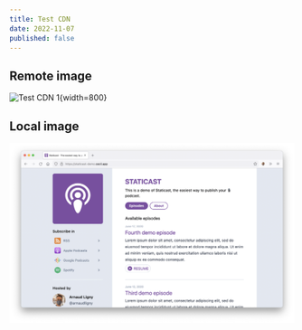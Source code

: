 ```yaml
---
title: Test CDN
date: 2022-11-07
published: false
---
```

## Remote image

![Test CDN 1](https://photo-stream-demo.cecil.app/photos/alex-shutin-OzxBzCGQrsw-unsplash.jpg){width=800}

## Local image

![Test CDN 2](../../assets/images/2022-09-09-staticast-v2/staticast-preview.png)
